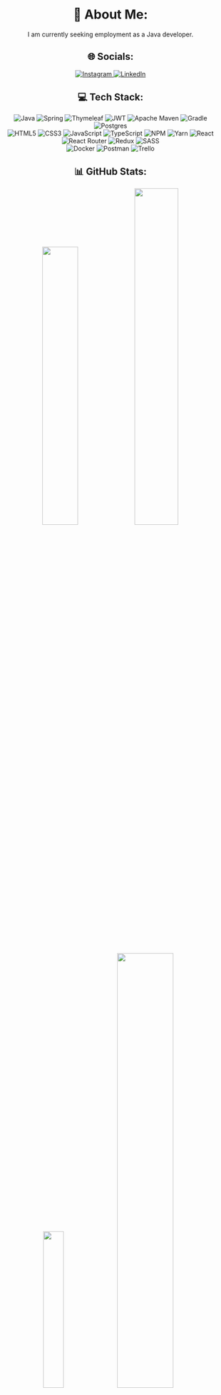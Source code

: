 <h1 id="-about-me-" align="center">💫 About Me:</h1>
<p align="center">I am currently seeking employment as a Java developer.</p>

<h2 id="-socials-" align="center">🌐 Socials:</h2>
<p align="center">
    <a href="https://instagram.com/_danarim_">
        <img src="https://img.shields.io/badge/Instagram-%23E4405F.svg?style=for-the-badge&amp;logo=Instagram&amp;logoColor=white" alt="Instagram">
    </a> 
    <a href="https://linkedin.com/in/danarim/">
        <img src="https://img.shields.io/badge/LinkedIn-%230077B5.svg?style=for-the-badge&amp;logo=linkedin&amp;logoColor=white" alt="LinkedIn">
    </a>
</p>

<h2 id="-tech-stack-" align="center">💻 Tech Stack:</h1>
<p align="center">
    <img src="https://img.shields.io/badge/java-%23ED8B00.svg?style=for-the-badge&amp;logo=java&amp;logoColor=white" alt="Java"> 
    <img src="https://img.shields.io/badge/spring-%236DB33F.svg?style=for-the-badge&amp;logo=spring&amp;logoColor=white" alt="Spring"> 
    <img src="https://img.shields.io/badge/Thymeleaf-%23005C0F.svg?style=for-the-badge&amp;logo=Thymeleaf&amp;logoColor=white" alt="Thymeleaf"> 
    <img src="https://img.shields.io/badge/JWT-black?style=for-the-badge&amp;logo=JSON%20web%20tokens" alt="JWT"> 
    <img src="https://img.shields.io/badge/Apache%20Maven-C71A36?style=for-the-badge&amp;logo=Apache%20Maven&amp;logoColor=white" alt="Apache Maven"> 
    <img src="https://img.shields.io/badge/Gradle-02303A.svg?style=for-the-badge&amp;logo=Gradle&amp;logoColor=white" alt="Gradle">
    <img src="https://img.shields.io/badge/postgres-%23316192.svg?style=for-the-badge&amp;logo=postgresql&amp;logoColor=white" alt="Postgres"> 
    <br/>
    <img src="https://img.shields.io/badge/html5-%23E34F26.svg?style=for-the-badge&amp;logo=html5&amp;logoColor=white" alt="HTML5"> 
    <img src="https://img.shields.io/badge/css3-%231572B6.svg?style=for-the-badge&amp;logo=css3&amp;logoColor=white" alt="CSS3"> 
    <img src="https://img.shields.io/badge/javascript-%23323330.svg?style=for-the-badge&amp;logo=javascript&amp;logoColor=%23F7DF1E" alt="JavaScript"> 
    <img src="https://img.shields.io/badge/typescript-%23007ACC.svg?style=for-the-badge&amp;logo=typescript&amp;logoColor=white" alt="TypeScript"> 
    <img src="https://img.shields.io/badge/NPM-%23000000.svg?style=for-the-badge&amp;logo=npm&amp;logoColor=white" alt="NPM"> 
    <img src="https://img.shields.io/badge/yarn-%232C8EBB.svg?style=for-the-badge&amp;logo=yarn&amp;logoColor=white" alt="Yarn"> 
    <img src="https://img.shields.io/badge/react-%2320232a.svg?style=for-the-badge&amp;logo=react&amp;logoColor=%2361DAFB" alt="React"> 
    <img src="https://img.shields.io/badge/React_Router-CA4245?style=for-the-badge&amp;logo=react-router&amp;logoColor=white" alt="React Router"> 
    <img src="https://img.shields.io/badge/redux-%23593d88.svg?style=for-the-badge&amp;logo=redux&amp;logoColor=white" alt="Redux"> 
    <img src="https://img.shields.io/badge/SASS-hotpink.svg?style=for-the-badge&amp;logo=SASS&amp;logoColor=white" alt="SASS">
    <br/>
    <img src="https://img.shields.io/badge/docker-%230db7ed.svg?style=for-the-badge&amp;logo=docker&amp;logoColor=white" alt="Docker"> 
    <img src="https://img.shields.io/badge/Postman-FF6C37?style=for-the-badge&amp;logo=postman&amp;logoColor=white" alt="Postman"> 
    <img src="https://img.shields.io/badge/Trello-%23026AA7.svg?style=for-the-badge&amp;logo=Trello&amp;logoColor=white" alt="Trello">
</p>

<h2 id="-github-stats-" align="center">📊 GitHub Stats:</h1>
<p align="center" style="vertical-align: top">
    <img style="width: 40%" src="https://github-readme-stats-sigma-five.vercel.app/api?username=DaNaRim&amp;theme=dark&amp;hide_border=false&amp;include_all_commits=false&amp;count_private=false">
    <img style="width: 44%" src="https://github-readme-streak-stats.herokuapp.com/?user=DaNaRim&amp;theme=dark&amp;hide_border=false">
    <br/>
    <img style="width: 30%" src="https://github-readme-stats-sigma-five.vercel.app/api/top-langs/?username=DaNaRim&amp;theme=dark&amp;hide_border=false&amp;include_all_commits=false&amp;count_private=false&amp;layout=compact">
    <img style="width: 50%" src="https://github-readme-stats.vercel.app/api/wakatime?username=@DaNaRim&range=last_7_days&theme=dark&layout=compact&langs_count=6&custom_title=Wakatime%20stats%20for%20last%207%20days">
</p>
